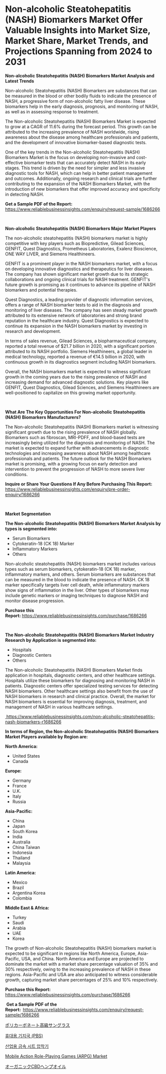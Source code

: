 <p><h1>Non-alcoholic Steatohepatitis (NASH) Biomarkers Market Offer Valuable Insights into Market Size, Market Share, Market Trends, and Projections Spanning from 2024 to 2031</h1></p><p><strong>Non-alcoholic Steatohepatitis (NASH) Biomarkers Market Analysis and Latest Trends</strong></p>
<p><p>Non-alcoholic Steatohepatitis (NASH) Biomarkers are substances that can be measured in the blood or other bodily fluids to indicate the presence of NASH, a progressive form of non-alcoholic fatty liver disease. These biomarkers help in the early diagnosis, prognosis, and monitoring of NASH, as well as in assessing response to treatment.</p><p>The Non-alcoholic Steatohepatitis (NASH) Biomarkers Market is expected to grow at a CAGR of 11.6% during the forecast period. This growth can be attributed to the increasing prevalence of NASH worldwide, rising awareness about the disease among healthcare professionals and patients, and the development of innovative biomarker-based diagnostic tests.</p><p>One of the key trends in the Non-alcoholic Steatohepatitis (NASH) Biomarkers Market is the focus on developing non-invasive and cost-effective biomarker tests that can accurately detect NASH in its early stages. This trend is driven by the need for simpler and less invasive diagnostic tools for NASH, which can help in better patient management and outcomes. Additionally, ongoing research and clinical trials are further contributing to the expansion of the NASH Biomarkers Market, with the introduction of new biomarkers that offer improved accuracy and specificity in detecting NASH.</p></p>
<p><strong>Get a Sample PDF of the Report:&nbsp;</strong> <a href="https://www.reliablebusinessinsights.com/enquiry/request-sample/1686266">https://www.reliablebusinessinsights.com/enquiry/request-sample/1686266</a></p>
<p>&nbsp;</p>
<p><strong>Non-alcoholic Steatohepatitis (NASH) Biomarkers Major Market Players</strong></p>
<p><p>The non-alcoholic steatohepatitis (NASH) biomarkers market is highly competitive with key players such as Biopredictive, Gilead Sciences, GENFIT, Quest Diagnostics, Prometheus Laboratories, Exalenz Bioscience, ONE WAY LIVER, and Siemens Healthineers.</p><p>GENFIT is a prominent player in the NASH biomarkers market, with a focus on developing innovative diagnostics and therapeutics for liver diseases. The company has shown significant market growth due to its strategic collaborations and ongoing clinical trials for NASH treatment. GENFIT's future growth is promising as it continues to advance its pipeline of NASH biomarkers and potential therapies.</p><p>Quest Diagnostics, a leading provider of diagnostic information services, offers a range of NASH biomarker tests to aid in the diagnosis and monitoring of liver diseases. The company has seen steady market growth attributed to its extensive network of laboratories and strong brand reputation in the healthcare industry. Quest Diagnostics is expected to continue its expansion in the NASH biomarkers market by investing in research and development.</p><p>In terms of sales revenue, Gilead Sciences, a biopharmaceutical company, reported a total revenue of $21.7 billion in 2020, with a significant portion attributed to its NASH portfolio. Siemens Healthineers, a global leader in medical technology, reported a revenue of €14.5 billion in 2020, with continuous growth in its diagnostics segment including NASH biomarkers.</p><p>Overall, the NASH biomarkers market is expected to witness significant growth in the coming years due to the rising prevalence of NASH and increasing demand for advanced diagnostic solutions. Key players like GENFIT, Quest Diagnostics, Gilead Sciences, and Siemens Healthineers are well-positioned to capitalize on this growing market opportunity.</p></p>
<p>&nbsp;</p>
<p><strong>What Are The Key Opportunities For Non-alcoholic Steatohepatitis (NASH) Biomarkers Manufacturers?</strong></p>
<p><p>The Non-alcoholic Steatohepatitis (NASH) Biomarkers market is witnessing significant growth due to the rising prevalence of NASH globally. Biomarkers such as fibroscan, MRI-PDFF, and blood-based tests are increasingly being utilized for the diagnosis and monitoring of NASH. The market is expected to expand further with advancements in diagnostic technologies and increasing awareness about NASH among healthcare professionals and patients. The future outlook for the NASH Biomarkers market is promising, with a growing focus on early detection and intervention to prevent the progression of NASH to more severe liver conditions.</p></p>
<p><strong>Inquire or Share Your Questions If Any Before Purchasing This Report:</strong> <a href="https://www.reliablebusinessinsights.com/enquiry/pre-order-enquiry/1686266">https://www.reliablebusinessinsights.com/enquiry/pre-order-enquiry/1686266</a></p>
<p>&nbsp;</p>
<p><strong>Market Segmentation</strong></p>
<p><strong>The Non-alcoholic Steatohepatitis (NASH) Biomarkers Market Analysis by types is segmented into:</strong></p>
<p><ul><li>Serum Biomarkers</li><li>Cytokeratin-18 (CK 18) Marker</li><li>Inflammatory Markers</li><li>Others</li></ul></p>
<p><p>Non-alcoholic steatohepatitis (NASH) biomarkers market includes various types such as serum biomarkers, cytokeratin-18 (CK 18) marker, inflammatory markers, and others. Serum biomarkers are substances that can be measured in the blood to indicate the presence of NASH. CK 18 marker specifically targets liver cell death, while inflammatory markers show signs of inflammation in the liver. Other types of biomarkers may include genetic markers or imaging techniques to diagnose NASH and monitor disease progression.</p></p>
<p><strong>Purchase this Report:&nbsp;</strong><a href="https://www.reliablebusinessinsights.com/purchase/1686266">https://www.reliablebusinessinsights.com/purchase/1686266</a></p>
<p>&nbsp;</p>
<p><strong>The Non-alcoholic Steatohepatitis (NASH) Biomarkers Market Industry Research by Application is segmented into:</strong></p>
<p><ul><li>Hospitals</li><li>Diagnostic Centers</li><li>Others</li></ul></p>
<p><p>The Non-alcoholic Steatohepatitis (NASH) Biomarkers Market finds application in hospitals, diagnostic centers, and other healthcare settings. Hospitals utilize these biomarkers for diagnosing and monitoring NASH in patients. Diagnostic centers offer specialized testing services for detecting NASH biomarkers. Other healthcare settings also benefit from the use of NASH biomarkers in research and clinical practice. Overall, the market for NASH biomarkers is essential for improving diagnosis, treatment, and management of NASH in various healthcare settings.</p></p>
<p><a href="https://www.reliablebusinessinsights.com/non-alcoholic-steatohepatitis-nash-biomarkers-r1686266">&nbsp;https://www.reliablebusinessinsights.com/non-alcoholic-steatohepatitis-nash-biomarkers-r1686266</a></p>
<p><strong>In terms of Region, the Non-alcoholic Steatohepatitis (NASH) Biomarkers Market Players available by Region are:</strong></p>
<p>
    <p> <strong> North America: </strong>
        <ul>
            <li>United States</li>
            <li>Canada</li>
        </ul>
        </p> 
    <p> <strong> Europe: </strong>
        <ul>
            <li>Germany</li>
            <li>France</li>
            <li>U.K.</li>
            <li>Italy</li>
            <li>Russia</li>
        </ul>
        </p> 
    <p> <strong> Asia-Pacific: </strong>
        <ul>
            <li>China</li>
            <li>Japan</li>
            <li>South Korea</li>
            <li>India</li>
            <li>Australia</li>
            <li>China Taiwan</li>
            <li>Indonesia</li>
            <li>Thailand</li>
            <li>Malaysia</li>
        </ul>
        </p> 
    <p> <strong> Latin America: </strong>
        <ul>
            <li>Mexico</li>
            <li>Brazil</li>
            <li>Argentina Korea</li>
            <li>Colombia</li>
        </ul>
        </p> 
    <p> <strong> Middle East & Africa: </strong>
        <ul>
            <li>Turkey</li>
            <li>Saudi</li>
            <li>Arabia</li>
            <li>UAE</li>
            <li>Korea</li>
        </ul>
    </p>
    </p>
<p><p>The growth of Non-alcoholic Steatohepatitis (NASH) biomarkers market is expected to be significant in regions like North America, Europe, Asia-Pacific, USA, and China. North America and Europe are projected to dominate the market with a market share percentage valuation of 35% and 30% respectively, owing to the increasing prevalence of NASH in these regions. Asia-Pacific and USA are also anticipated to witness considerable growth, capturing market share percentages of 25% and 10% respectively.</p></p>
<p><strong>Purchase this Report: </strong><a href="https://www.reliablebusinessinsights.com/purchase/1686266">https://www.reliablebusinessinsights.com/purchase/1686266</a></p>
<p>&nbsp;<strong>Get a Sample PDF of the Report:&nbsp;&nbsp;</strong><a href="https://www.reliablebusinessinsights.com/enquiry/request-sample/1686266">https://www.reliablebusinessinsights.com/enquiry/request-sample/1686266</a></p>
<p><strong></strong></p>
<p><p><a href="https://github.com/laurenreichert/Market-Research-Report-List-2/blob/main/3370628102854.md">ポリカーボネート高級サングラス</a></p><p><a href="https://github.com/novabrown3/Market-Research-Report-List-1/blob/main/692247796360.md">휴대용 기지국 (PBS)</a></p><p><a href="https://github.com/Tristiarton768456/Market-Research-Report-List-2/blob/main/387439096359.md">산업용 금속 시트 압착기</a></p><p><a href="https://github.com/AdrianaPaucek2023/Market-Research-Report-List-1/blob/main/mobile-action-role-playing-games-arpg-market.md">Mobile Action Role-Playing Games (ARPG) Market</a></p><p><a href="https://github.com/RodHoppe07/Market-Research-Report-List-2/blob/main/3151383102855.md">オーガニックCBDヘンプオイル</a></p></p>
